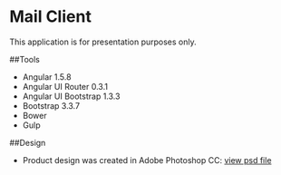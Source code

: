 # Mail Client
This application is for presentation purposes only. 

##Tools
- Angular 1.5.8
- Angular UI Router 0.3.1
- Angular UI Bootstrap 1.3.3
- Bootstrap 3.3.7
- Bower
- Gulp

##Design
- Product design was created in Adobe Photoshop CC: [view psd file](https://github.com/nicholas-davis/design/blob/master/mail_client_mockup.psd)
